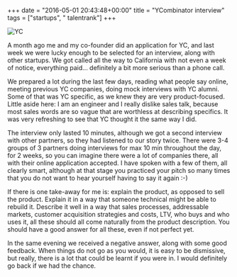 +++
date = "2016-05-01 20:43:48+00:00"
title = "YCombinator interview"
tags = ["startups", " talentrank"]
+++

![YC](/attachments/ycombinator.png)

A month ago me and my co-founder did an application for YC, and last week we were lucky enough to be selected for an interview, along with other startups. We got called all the way to California with not even a week of notice, everything paid... definitely a bit more serious than a phone call.

We prepared a lot during the last few days, reading what people say online, meeting previous YC companies, doing mock interviews with YC alumni. Some of that was YC specific, as we knew they are very product-focused. Little aside here: I am an engineer and I really dislike sales talk, because most sales words are so vague that are worthless at describing specifics. It was very refreshing to see that YC thought it the same way I did.

The interview only lasted 10 minutes, although we got a second interview with other partners, so they had listened to our story twice. There were 3-4 groups of 3 partners doing interviews for max 10 min throughout the day, for 2 weeks, so you can imagine there were a lot of companies there, all with their online application accepted. I have spoken with a few of them, all clearly smart, although at that stage you practiced your pitch so many times that you do not want to hear yourself having to say it again :-)

If there is one take-away for me is: explain the product, as opposed to sell the product. Explain it in a way that someone technical might be able to rebuild it. Describe it well in a way that sales processes, addressable markets, customer acquisition strategies and costs, LTV, who buys and who uses it, all these should all come naturally from the product description. You should have a good answer for all these, even if not perfect yet.

In the same evening we received a negative answer, along with some good feedback. When things do not go as you would, it is easy to be dismissive, but really, there is a lot that could be learnt if you were in. I would definitely go back if we had the chance.